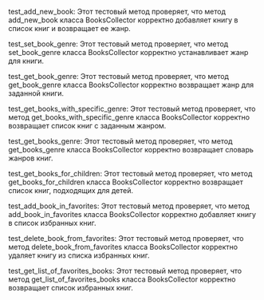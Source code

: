 
test_add_new_book: Этот тестовый метод проверяет, что метод add_new_book класса BooksCollector корректно добавляет книгу в список книг и возвращает ее жанр.

test_set_book_genre: Этот тестовый метод проверяет, что метод set_book_genre класса BooksCollector корректно устанавливает жанр для книги.

test_get_book_genre: Этот тестовый метод проверяет, что метод get_book_genre класса BooksCollector корректно возвращает жанр для заданной книги.

test_get_books_with_specific_genre: Этот тестовый метод проверяет, что метод get_books_with_specific_genre класса BooksCollector корректно возвращает список книг с заданным жанром.

test_get_books_genre: Этот тестовый метод проверяет, что метод get_books_genre класса BooksCollector корректно возвращает словарь жанров книг.

test_get_books_for_children: Этот тестовый метод проверяет, что метод get_books_for_children класса BooksCollector корректно возвращает список книг, подходящих для детей.

test_add_book_in_favorites: Этот тестовый метод проверяет, что метод add_book_in_favorites класса BooksCollector корректно добавляет книгу в список избранных книг.

test_delete_book_from_favorites: Этот тестовый метод проверяет, что метод delete_book_from_favorites класса BooksCollector корректно удаляет книгу из списка избранных книг.

test_get_list_of_favorites_books: Этот тестовый метод проверяет, что метод get_list_of_favorites_books класса BooksCollector корректно возвращает список избранных книг.


